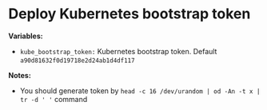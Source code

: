 # Deploy Kubernetes bootstrap token

**Variables:**

  - `kube_bootstrap_token:` Kubernetes bootstrap token. Default `a90d81632f0d19718e2d24ab1d4df117`

**Notes:**

  - You should generate token by `head -c 16 /dev/urandom | od -An -t x | tr -d ' '` command
